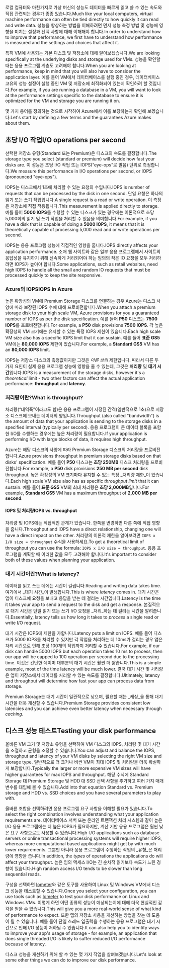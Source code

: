 <span data-ttu-id="6c7c8-101">로컬 컴퓨터와 마찬가지로 가상 머신의 성능도 데이터를 빠르게 읽고 쓸 수 있는 속도와 직접 관련되는 경우가 종종 있습니다.</span><span class="sxs-lookup"><span data-stu-id="6c7c8-101">Much like your local computers, virtual machine performance can often be tied directly to how quickly it can read and write data.</span></span> <span data-ttu-id="6c7c8-102">성능을 향상하는 방법을 이해하려면 먼저 성능 측정 방법 및 성능에 영향을 미치는 설정과 선택 사항에 대해 이해해야 합니다.</span><span class="sxs-lookup"><span data-stu-id="6c7c8-102">In order to understand how to improve that performance, we first have to understand how performance is measured and the settings and choices that affect it.</span></span>

<span data-ttu-id="6c7c8-103">특히 VM에 사용되는 기본 디스크 및 저장소에 대해 알아보겠습니다.</span><span class="sxs-lookup"><span data-stu-id="6c7c8-103">We are looking specifically at the underlying disks and storage used for VMs.</span></span> <span data-ttu-id="6c7c8-104">성능을 확인할 때는 응용 프로그램 계층도 고려해야 합니다.</span><span class="sxs-lookup"><span data-stu-id="6c7c8-104">When you are looking at performance, keep in mind that you will also have to consider the application layer.</span></span> <span data-ttu-id="6c7c8-105">예를 들어 VM에서 데이터베이스를 실행 중인 경우, 데이터베이스 고유의 성능 설정이 실행 중인 VM 및 저장소에 최적화되어 있는지 확인하려 할 것입니다.</span><span class="sxs-lookup"><span data-stu-id="6c7c8-105">For example, if you are running a database in a VM, you will want to look at the performance settings specific to the database to ensure it is optimized for the VM and storage you are running it on.</span></span>

<span data-ttu-id="6c7c8-106">몇 가지 용어를 정의하는 것으로 시작하여 Azure에서 이를 보장하는지 확인해 보겠습니다.</span><span class="sxs-lookup"><span data-stu-id="6c7c8-106">Let's start by defining a few terms and the guarantees Azure makes about them.</span></span>

## <a name="io-operations-per-second"></a><span data-ttu-id="6c7c8-107">초당 I/O 작업</span><span class="sxs-lookup"><span data-stu-id="6c7c8-107">I/O operations per second</span></span>

<span data-ttu-id="6c7c8-108">선택한 저장소 유형(Standard 또는 Premium)은 디스크의 속도를 결정합니다.</span><span class="sxs-lookup"><span data-stu-id="6c7c8-108">The storage type you select (standard or premium) will decide how fast your disks are.</span></span> <span data-ttu-id="6c7c8-109">이 성능은 초당 I/O 작업 또는 IOPS(“eye-ops”로 발음) 단위로 측정합니다.</span><span class="sxs-lookup"><span data-stu-id="6c7c8-109">We measure this performance in I/O operations per second, or IOPS (pronounced "eye-ops").</span></span>

<span data-ttu-id="6c7c8-110">IOPS는 디스크에서 1초에 처리할 수 있는 요청의 수입니다.</span><span class="sxs-lookup"><span data-stu-id="6c7c8-110">IOPS is number of requests that can be processed by the disk in one second.</span></span> <span data-ttu-id="6c7c8-111">단일 요청은 하나의 읽기 또는 쓰기 작업입니다.</span><span class="sxs-lookup"><span data-stu-id="6c7c8-111">A single request is a read or write operation.</span></span> <span data-ttu-id="6c7c8-112">이 측정은 저장소에 직접 적용됩니다.</span><span class="sxs-lookup"><span data-stu-id="6c7c8-112">This measurement is applied directly to storage.</span></span> <span data-ttu-id="6c7c8-113">예를 들어 **5000 IOPS**를 수행할 수 있는 디스크가 있는 경우에는 이론적으로 초당 5,000회의 읽기 및 쓰기 작업을 처리할 수 있음을 의미합니다.</span><span class="sxs-lookup"><span data-stu-id="6c7c8-113">For example, if you have a disk that is capable of doing a **5000 IOPS**, it means that it is theoretically capable of processing 5,000 read and or write operations per second.</span></span>

<span data-ttu-id="6c7c8-114">IOPS는 응용 프로그램 성능에 직접적인 영향을 줍니다.</span><span class="sxs-lookup"><span data-stu-id="6c7c8-114">IOPS directly affects your application performance.</span></span> <span data-ttu-id="6c7c8-115">소매 웹 사이트와 같은 일부 응용 프로그램에서 사이트의 응답성을 유지하기 위해 신속하게 처리되어야 하는 임의의 작은 IO 요청을 모두 처리하려면 IOPS가 높아야 합니다.</span><span class="sxs-lookup"><span data-stu-id="6c7c8-115">Some applications, such as retail websites, need high IOPS to handle all the small and random IO requests that must be processed quickly to keep the site responsive.</span></span>

### <a name="iops-in-azure"></a><span data-ttu-id="6c7c8-116">Azure의 IOPS</span><span class="sxs-lookup"><span data-stu-id="6c7c8-116">IOPS in Azure</span></span>

<span data-ttu-id="6c7c8-117">높은 확장성의 VM에 Premium Storage 디스크를 연결하는 경우 Azure는 디스크 사양에 따라 보장된 IOPS 수에 대해 프로비전합니다.</span><span class="sxs-lookup"><span data-stu-id="6c7c8-117">When you attach a premium storage disk to your high scale VM, Azure provisions for you a guaranteed number of IOPS as per the disk specification.</span></span> <span data-ttu-id="6c7c8-118">예를 들어 **P50** 디스크는 **7500 IOPS**를 프로비전합니다.</span><span class="sxs-lookup"><span data-stu-id="6c7c8-118">For example, a **P50** disk provisions **7500 IOPS**.</span></span> <span data-ttu-id="6c7c8-119">각 높은 확장성의 VM 크기에는 유지할 수 있는 특정 IOPS 제한이 있습니다.</span><span class="sxs-lookup"><span data-stu-id="6c7c8-119">Each high scale VM size also has a specific IOPS limit that it can sustain.</span></span> <span data-ttu-id="6c7c8-120">예를 들어 **표준 GS5** VM에는 **80,000 IOPS** 제한이 있습니다.</span><span class="sxs-lookup"><span data-stu-id="6c7c8-120">For example, a **Standard GS5** VM has an **80,000 IOPS** limit.</span></span>

<span data-ttu-id="6c7c8-121">IOPS는 저장소 디스크의 측정값이지만 그것은 _이론 상의_ 제한입니다. 따라서 다른 두 가지 요인이 실제 응용 프로그램 성능에 영향을 줄 수 있는데, 그것은 **처리량** 및 **대기 시간**입니다.</span><span class="sxs-lookup"><span data-stu-id="6c7c8-121">IOPS is a measurement of the storage disks, however it's a _theoretical_ limit - two other factors can affect the actual application performance: **throughput** and **latency**.</span></span>

### <a name="what-is-throughput"></a><span data-ttu-id="6c7c8-122">처리량이란?</span><span class="sxs-lookup"><span data-stu-id="6c7c8-122">What is throughput?</span></span>
<span data-ttu-id="6c7c8-123">처리량(“대역폭”이라고도 함)은 응용 프로그램이 지정된 간격(일반적으로 1초)으로 저장소 디스크에 보내는 데이터의 양입니다.</span><span class="sxs-lookup"><span data-stu-id="6c7c8-123">Throughput (also called "bandwidth") is the amount of data that your application is sending to the storage disks in a specified interval (typically per second).</span></span> <span data-ttu-id="6c7c8-124">응용 프로그램이 큰 데이터 블록을 포함한 I/O를 수행하는 경우에는 높은 처리량이 필요합니다.</span><span class="sxs-lookup"><span data-stu-id="6c7c8-124">If your application is performing I/O with large blocks of data, it requires high throughput.</span></span>

<span data-ttu-id="6c7c8-125">Azure는 해당 디스크의 사양에 따라 Premium Storage 디스크의 처리량을 프로비전합니다.</span><span class="sxs-lookup"><span data-stu-id="6c7c8-125">Azure provisions throughput in premium storage disks based on that disks' specification.</span></span> <span data-ttu-id="6c7c8-126">예를 들어 **P50** 디스크는 **초당 250MB** 디스크 처리량을 프로비전합니다.</span><span class="sxs-lookup"><span data-stu-id="6c7c8-126">For example, a **P50** disk provisions **250 MB per second** disk throughput.</span></span> <span data-ttu-id="6c7c8-127">높은 확장성의 VM 크기마다 유지할 수 있는 특정 _처리량 제한_이 있습니다.</span><span class="sxs-lookup"><span data-stu-id="6c7c8-127">Each high scale VM size also has as specific _throughput limit_ that it can sustain.</span></span> <span data-ttu-id="6c7c8-128">예를 들어 **표준 GS5** VM의 최대 처리량은 **초당 2,000MB**입니다.</span><span class="sxs-lookup"><span data-stu-id="6c7c8-128">For example, **Standard GS5** VM has a maximum throughput of **2,000 MB per second**.</span></span>

#### <a name="iops-vs-throughput"></a><span data-ttu-id="6c7c8-129">IOPS 및 처리량</span><span class="sxs-lookup"><span data-stu-id="6c7c8-129">IOPS vs. throughput</span></span>

<span data-ttu-id="6c7c8-130">처리량 및 IOPS에는 직접적인 관계가 있습니다. 한쪽을 변경하면 다른 쪽에 직접 영향을 줍니다.</span><span class="sxs-lookup"><span data-stu-id="6c7c8-130">Throughput and IOPS have a direct relationship, changing one will have a direct impact on the other.</span></span> <span data-ttu-id="6c7c8-131">처리량의 이론적 제한을 알아보려면 `IOPS x I/O size = throughput` 수식을 사용하세요.</span><span class="sxs-lookup"><span data-stu-id="6c7c8-131">To get a theoretical limit of throughput you can use the formula: `IOPS x I/O size = throughput`.</span></span> <span data-ttu-id="6c7c8-132">응용 프로그램을 계획할 때 이러한 값을 모두 고려해야 합니다.</span><span class="sxs-lookup"><span data-stu-id="6c7c8-132">It's important to consider both of these values when planning your application.</span></span>

### <a name="what-is-latency"></a><span data-ttu-id="6c7c8-133">대기 시간이란?</span><span class="sxs-lookup"><span data-stu-id="6c7c8-133">What is latency?</span></span>

<span data-ttu-id="6c7c8-134">데이터를 읽고 쓰는 데에는 시간이 걸립니다.</span><span class="sxs-lookup"><span data-stu-id="6c7c8-134">Reading and writing data takes time.</span></span> <span data-ttu-id="6c7c8-135">여기에서 _대기 시간_이 발생합니다.</span><span class="sxs-lookup"><span data-stu-id="6c7c8-135">This is where _latency_ comes in.</span></span> <span data-ttu-id="6c7c8-136">대기 시간은 앱이 디스크에 요청을 보내고 응답을 받는 데 걸리는 시간입니다.</span><span class="sxs-lookup"><span data-stu-id="6c7c8-136">Latency is the time it takes your app to send a request to the disk and get a response.</span></span> <span data-ttu-id="6c7c8-137">본질적으로 대기 시간은 단일 읽기 또는 쓰기 I/O 요청을 _처리_하는 데 걸리는 시간을 알려줍니다.</span><span class="sxs-lookup"><span data-stu-id="6c7c8-137">Essentially, latency tells us how long it takes to _process_ a single read or write I/O request.</span></span>

<span data-ttu-id="6c7c8-138">대기 시간은 IOPS에 제한을 가합니다.</span><span class="sxs-lookup"><span data-stu-id="6c7c8-138">Latency puts a limit on IOPS.</span></span> <span data-ttu-id="6c7c8-139">예를 들어 디스크가 5000 IOPS를 처리할 수 있지만 각 작업을 처리하는 데 10ms가 걸리는 경우 앱은 처리 시간으로 인해 초당 100개의 작업까지 처리할 수 있습니다.</span><span class="sxs-lookup"><span data-stu-id="6c7c8-139">For example, if our disk can handle 5000 IOPS but each operation takes 10 ms to process, then our app will be capped to 100 operation per second due to the processing time.</span></span> <span data-ttu-id="6c7c8-140">이것은 간단한 예이며 대부분의 대기 시간은 훨씬 더 짧습니다.</span><span class="sxs-lookup"><span data-stu-id="6c7c8-140">This is a simple example, most of the time latency will be much lower.</span></span> <span data-ttu-id="6c7c8-141">결국 대기 시간 및 처리량은 앱이 저장소에서 데이터를 처리할 수 있는 속도를 결정합니다.</span><span class="sxs-lookup"><span data-stu-id="6c7c8-141">Ultimately, latency and throughput will determine how fast your app can process data from storage.</span></span> 

<span data-ttu-id="6c7c8-142">Premium Storage는 대기 시간이 일관적으로 낮으며, 필요할 때는 _캐싱_을 통해 대기 시간을 더욱 개선할 수 있습니다.</span><span class="sxs-lookup"><span data-stu-id="6c7c8-142">Premium Storage provides consistent low latencies and you can achieve even better latency when necessary through _caching_.</span></span> 

## <a name="testing-your-disk-performance"></a><span data-ttu-id="6c7c8-143">디스크 성능 테스트</span><span class="sxs-lookup"><span data-stu-id="6c7c8-143">Testing your disk performance</span></span>

<span data-ttu-id="6c7c8-144">올바른 VM 크기 및 저장소 유형을 선택하여 VM 디스크의 IOPS, 처리량 및 대기 시간을 조절하고 균형을 조정할 수 있습니다.</span><span class="sxs-lookup"><span data-stu-id="6c7c8-144">You can adjust and balance the IOPS, throughput and latency of your VM disks by selecting the right VM size and storage type.</span></span> <span data-ttu-id="6c7c8-145">일반적으로 더 크거나 비싼 VM이 최대 IOPS 및 처리량을 더욱 확실하게 보장합니다.</span><span class="sxs-lookup"><span data-stu-id="6c7c8-145">Typically the larger or more expensive VM sizes will have higher guarantees for max IOPS and throughput.</span></span> <span data-ttu-id="6c7c8-146">해당 수식에 Standard Storage 대 Premium Storage 및 HDD 대 SSD 선택 사항을 추가하고 여러 가지 매개 변수를 대입해 볼 수 있습니다.</span><span class="sxs-lookup"><span data-stu-id="6c7c8-146">Add into that equation Standard vs. Premium storage and HDD vs. SSD choices and you have several parameters to play with.</span></span>

<span data-ttu-id="6c7c8-147">올바른 조합을 선택하려면 응용 프로그램 요구 사항을 이해할 필요가 있습니다.</span><span class="sxs-lookup"><span data-stu-id="6c7c8-147">To select the right combination involves understanding what your application requirements are.</span></span> <span data-ttu-id="6c7c8-148">데이터베이스 서버 또는 온라인 트랜잭션 처리 시스템과 같이 높은 I/O 응용 프로그램에는 더 높은 IOPS가 필요하지만, 계산 기반 응용 프로그램은 훨씬 낮은 요구 사항으로도 사용할 수 있습니다.</span><span class="sxs-lookup"><span data-stu-id="6c7c8-148">High-I/O applications such as database servers or online transactional processing systems will require higher IOPS, whereas more computational based applications might get by with much lower requirements.</span></span> <span data-ttu-id="6c7c8-149">그뿐만 아니라 응용 프로그램이 수행하는 작업의 _유형_은 처리량에 영향을 줍니다.</span><span class="sxs-lookup"><span data-stu-id="6c7c8-149">In addition, the _types_ of operations the applications do will affect your throughput.</span></span> <span data-ttu-id="6c7c8-150">높은 임의 액세스 I/O는 긴 순차적 읽기보다 속도가 느린 경향이 있습니다.</span><span class="sxs-lookup"><span data-stu-id="6c7c8-150">High random access I/O tends to be slower than long sequential reads.</span></span>

<span data-ttu-id="6c7c8-151">구성을 선택하면 [Iometer](http://iometer.org/)와 같은 도구를 사용하여 Linux 및 Windows VM에서 디스크 성능을 테스트할 수 있습니다.</span><span class="sxs-lookup"><span data-stu-id="6c7c8-151">Once you select your configuration, you can use tools such as [Iometer](http://iometer.org/) to test your disk performance on Linux and Windows VMs.</span></span> <span data-ttu-id="6c7c8-152">이렇게 하면 어떤 종류의 성능이 예상되는지에 대해 더욱 현실적인 감각을 얻을 수 있습니다.</span><span class="sxs-lookup"><span data-stu-id="6c7c8-152">This will give you a more real-world sense of what kind of performance to expect.</span></span> <span data-ttu-id="6c7c8-153">또한 앱의 저장소 사용을 개선하는 방법을 찾는 데 도움이 될 수 있습니다. 예를 들어 단일 스레드 입출력을 수행하는 응용 프로그램은 대기 시간으로 인해 I/O 성능이 저하될 수 있습니다.</span><span class="sxs-lookup"><span data-stu-id="6c7c8-153">It can also help you to identify ways to improve your app's usage of storage - for example, an application that does single threaded I/O is likely to suffer reduced I/O performance because of latency.</span></span>

<span data-ttu-id="6c7c8-154">디스크 성능을 개선하기 위해 할 수 있는 몇 가지 작업을 살펴보겠습니다.</span><span class="sxs-lookup"><span data-stu-id="6c7c8-154">Let's look at some other things we can do to improve our disk performance.</span></span>

